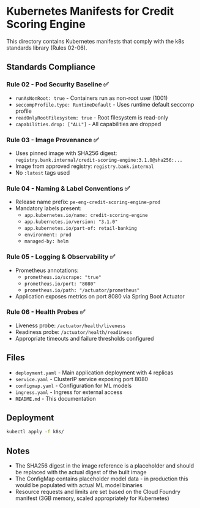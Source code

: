 # Kubernetes Manifests for Credit Scoring Engine

This directory contains Kubernetes manifests that comply with the k8s standards library (Rules 02-06).

## Standards Compliance

### Rule 02 - Pod Security Baseline ✅
- `runAsNonRoot: true` - Containers run as non-root user (1001)
- `seccompProfile.type: RuntimeDefault` - Uses runtime default seccomp profile
- `readOnlyRootFilesystem: true` - Root filesystem is read-only
- `capabilities.drop: ["ALL"]` - All capabilities are dropped

### Rule 03 - Image Provenance ✅
- Uses pinned image with SHA256 digest: `registry.bank.internal/credit-scoring-engine:3.1.0@sha256:...`
- Image from approved registry: `registry.bank.internal`
- No `:latest` tags used

### Rule 04 - Naming & Label Conventions ✅
- Release name prefix: `pe-eng-credit-scoring-engine-prod`
- Mandatory labels present:
  - `app.kubernetes.io/name: credit-scoring-engine`
  - `app.kubernetes.io/version: "3.1.0"`
  - `app.kubernetes.io/part-of: retail-banking`
  - `environment: prod`
  - `managed-by: helm`

### Rule 05 - Logging & Observability ✅
- Prometheus annotations:
  - `prometheus.io/scrape: "true"`
  - `prometheus.io/port: "8080"`
  - `prometheus.io/path: "/actuator/prometheus"`
- Application exposes metrics on port 8080 via Spring Boot Actuator

### Rule 06 - Health Probes ✅
- Liveness probe: `/actuator/health/liveness`
- Readiness probe: `/actuator/health/readiness`
- Appropriate timeouts and failure thresholds configured

## Files

- `deployment.yaml` - Main application deployment with 4 replicas
- `service.yaml` - ClusterIP service exposing port 8080
- `configmap.yaml` - Configuration for ML models
- `ingress.yaml` - Ingress for external access
- `README.md` - This documentation

## Deployment

```bash
kubectl apply -f k8s/
```

## Notes

- The SHA256 digest in the image reference is a placeholder and should be replaced with the actual digest of the built image
- The ConfigMap contains placeholder model data - in production this would be populated with actual ML model binaries
- Resource requests and limits are set based on the Cloud Foundry manifest (3GB memory, scaled appropriately for Kubernetes)
